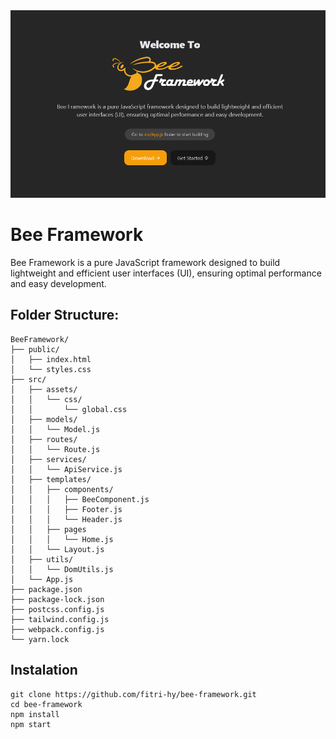 <img src="screenshot.png">

# Bee Framework

Bee Framework is a pure JavaScript framework designed to build lightweight and efficient user interfaces (UI), ensuring optimal performance and easy development. 

## Folder Structure:
```
BeeFramework/
├── public/
│   ├── index.html
│   └── styles.css
├── src/
│   ├── assets/
│   │   └── css/
│   │		└── global.css
│   ├── models/
│   │   └── Model.js
│   ├── routes/
│   │   └── Route.js
│   ├── services/
│   │   └── ApiService.js
│   ├── templates/
│   │   ├── components/
│   │	│	├── BeeComponent.js
│   │	│	├── Footer.js
│   │	│	└── Header.js
│   │   ├── pages
│   │	│	└── Home.js
│   │   └── Layout.js
│   ├── utils/
│   │   └── DomUtils.js
│   └── App.js
├── package.json
├── package-lock.json
├── postcss.config.js
├── tailwind.config.js
├── webpack.config.js
└── yarn.lock
```

## Instalation

```
git clone https://github.com/fitri-hy/bee-framework.git
cd bee-framework
npm install
npm start
```
